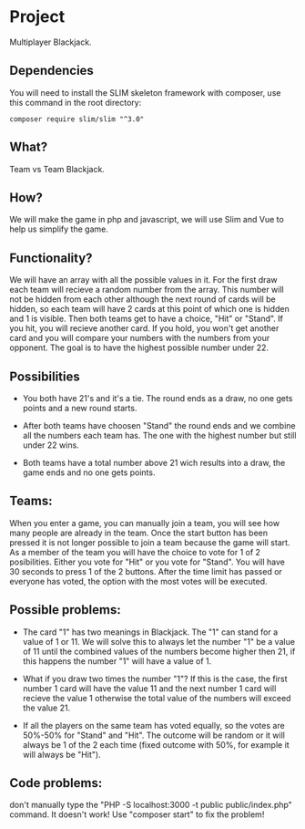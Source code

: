 # Project
Multiplayer Blackjack.

## Dependencies
You will need to install the SLIM skeleton framework with composer, use this command in the root directory:
```
composer require slim/slim "^3.0"
```
## What?
Team vs Team Blackjack.


## How?
We will make the game in php and javascript, we will use Slim and Vue to help us simplify the game.

## Functionality?
We will have an array with all the possible values in it. For the first draw each team will recieve a random number from the array. This number will not be hidden from each other although the next round of cards will be hidden, so each team will have 2 cards at this point of which one is hidden and 1 is visible. Then both teams get to have a choice, "Hit" or "Stand". If you hit, you will recieve another card. If you hold, you won't get another card and you will compare your numbers with the numbers from your opponent. The goal is to have the highest possible number under 22. 

## Possibilities

- You both have 21's and it's a tie. The round ends as a draw, no one gets points and a new round starts.

- After both teams have choosen "Stand" the round ends and we combine all the numbers each team has. The one with the highest number but still under 22 wins.

- Both teams have a total number above 21 wich results into a draw, the game ends and no one gets points.

## Teams:
When you enter a game, you can manually join a team, you will see how many people are already in the team. Once the start button has been pressed it is not longer possible to join a team because the game will start. As a member of the team you will have the choice to vote for 1 of 2 posibilities. Either you vote for "Hit" or you vote for "Stand". You will have 30 seconds to press 1 of the 2 buttons. After the time limit has passed or everyone has voted, the option with the most votes will be executed.

## Possible problems:

- The card "1" has two meanings in Blackjack. The "1" can stand for a value of 1 or 11. We will solve this to always let the number "1" be a value of 11 until the combined values of the numbers become higher then 21, if this happens the number "1" will have a value of 1. 

- What if you draw two times the number "1"? If this is the case, the first number 1 card will have the value 11 and the next number 1 card will recieve the value 1 otherwise the total value of the numbers will exceed the value 21.

- If all the players on the same team has voted equally, so the votes are 50%-50% for "Stand" and "Hit". The outcome will be random or it will always be 1 of the 2 each time (fixed outcome with 50%, for example it will always be "Hit").

## Code problems:
don't manually type the "PHP -S localhost:3000 -t public public/index.php" command. It doesn't work! Use "composer start" to fix the problem!

